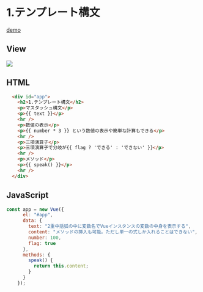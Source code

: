 # 1.テンプレート構文

[demo](https://peke-pon.github.io/vue.js/1.template/)

## View

![](https://i.imgur.com/4XRBtbT.png)


## HTML

```html
  <div id="app">
    <h2>1.テンプレート構文</h2>
    <p>マスタッシュ構文</p>
    <p>{{ text }}</p>
    <hr />
    <p>数値の表示</p>
    <p>{{ number * 3 }} という数値の表示や簡単な計算もできる</p>
    <hr />
    <p>三項演算子</p>
    <p>三項演算子で分岐が{{ flag ? 'できる' : 'できない' }}</p>
    <hr />
    <p>メソッド</p>
    <p>{{ speak() }}</p>
    <hr />
  </div>
```

## JavaScript

```javascript
const app = new Vue({
      el: "#app",
      data: {
        text: "2重中括弧の中に変数名でVueインスタンスの変数の中身を表示する",
        content: "メソッドの挿入も可能。ただし単一の式しか入れることはできない",
        number: 100,
        flag: true
      },
      methods: {
        speak() {
          return this.content;
        }
      }
    });
```
